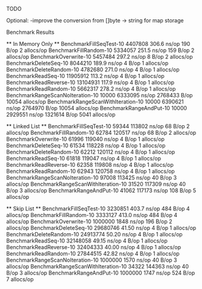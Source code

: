 TODO


Optional:
-improve the conversion from []byte -> string for map storage



Benchmark Results

** In Memory Only **
    BenchmarkFillSeqTest-10               	 4407808	       306.6 ns/op	     190 B/op	       2 allocs/op
    BenchmarkFillRandom-10                	 5334057	       251.5 ns/op	     159 B/op	       2 allocs/op
    BenchmarkOverwrite-10                 	 5457484	       297.2 ns/op	       8 B/op	       2 allocs/op
    BenchmarkDeleteSeq-10                 	 8044210	       189.9 ns/op	       4 B/op	       1 allocs/op
    BenchmarkDeleteRandom-10              	 4782680	       271.0 ns/op	       4 B/op	       1 allocs/op
    BenchmarkReadSeq-10                   	11905912	       113.2 ns/op	       4 B/op	       1 allocs/op
    BenchmarkReadReverse-10               	13104931	       117.9 ns/op	       4 B/op	       1 allocs/op
    BenchmarkReadRandom-10                	 5662317	       278.2 ns/op	       4 B/op	       1 allocs/op
    BenchmarkRangeScanNoIteration-10      	   10000	   6333095 ns/op	 2768433 B/op	   10054 allocs/op
    BenchmarkRangeScanWithIteration-10    	   10000	   6390621 ns/op	 2764970 B/op	   10054 allocs/op
    BenchmarkRangeAndPut-10               	   10000	   2929551 ns/op	 1321614 B/op	    5041 allocs/op

** Linked List **
    BenchmarkFillSeqTest-10               	   59344	    113802 ns/op	      68 B/op	       2 allocs/op
    BenchmarkFillRandom-10                	   62784	    120517 ns/op	      68 B/op	       2 allocs/op
    BenchmarkOverwrite-10                 	   61996	    119040 ns/op	       4 B/op	       1 allocs/op
    BenchmarkDeleteSeq-10                 	   61534	    118228 ns/op	       4 B/op	       1 allocs/op
    BenchmarkDeleteRandom-10              	   62212	    120112 ns/op	       4 B/op	       1 allocs/op
    BenchmarkReadSeq-10                   	   61818	    119047 ns/op	       4 B/op	       1 allocs/op
    BenchmarkReadReverse-10               	   62358	    119808 ns/op	       4 B/op	       1 allocs/op
    BenchmarkReadRandom-10                	   62943	    120758 ns/op	       4 B/op	       1 allocs/op
    BenchmarkRangeScanNoIteration-10      	   97008	    113425 ns/op	      40 B/op	       3 allocs/op
    BenchmarkRangeScanWithIteration-10    	   31520	    117309 ns/op	      40 B/op	       3 allocs/op
    BenchmarkRangeAndPut-10               	   41062	    117173 ns/op	     108 B/op	       5 allocs/op

** Skip List **
    BenchmarkFillSeqTest-10               	 3230851	       403.7 ns/op	     484 B/op	       4 allocs/op
    BenchmarkFillRandom-10                	 3333127	       413.0 ns/op	     484 B/op	       4 allocs/op
    BenchmarkOverwrite-10                 	 1000000	      1848 ns/op	     196 B/op	       2 allocs/op
    BenchmarkDeleteSeq-10                 	29680746	        41.50 ns/op	       4 B/op	       1 allocs/op
    BenchmarkDeleteRandom-10              	24913774	        50.20 ns/op	       4 B/op	       1 allocs/op
    BenchmarkReadSeq-10                   	32148058	        49.15 ns/op	       4 B/op	       1 allocs/op
    BenchmarkReadReverse-10               	32404333	        40.00 ns/op	       4 B/op	       1 allocs/op
    BenchmarkReadRandom-10                	27844515	        42.82 ns/op	       4 B/op	       1 allocs/op
    BenchmarkRangeScanNoIteration-10      	 1000000	      1570 ns/op	      40 B/op	       3 allocs/op
    BenchmarkRangeScanWithIteration-10    	   34322	    144363 ns/op	      40 B/op	       3 allocs/op
    BenchmarkRangeAndPut-10               	 1000000	      1747 ns/op	     524 B/op	       7 allocs/op